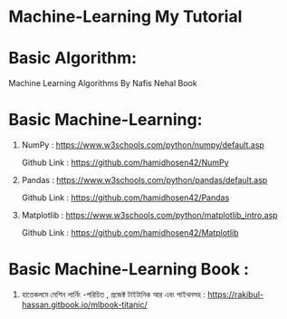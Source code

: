 # Machine-Learning My Tutorial

# Basic Algorithm:

   Machine Learning Algorithms By Nafis Nehal Book

# Basic Machine-Learning:

   1. NumPy : https://www.w3schools.com/python/numpy/default.asp
   
         Github Link : https://github.com/hamidhosen42/NumPy

   2. Pandas : https://www.w3schools.com/python/pandas/default.asp
   
         Github Link : https://github.com/hamidhosen42/Pandas 
  
   3. Matplotlib : https://www.w3schools.com/python/matplotlib_intro.asp
    
         Github Link : https://github.com/hamidhosen42/Matplotlib

# Basic Machine-Learning Book :

   1. হাতেকলমে মেশিন লার্নিং -পরিচিত , প্রজেক্ট টাইটানিক আর এবং পাইথনসহ : https://rakibul-hassan.gitbook.io/mlbook-titanic/
